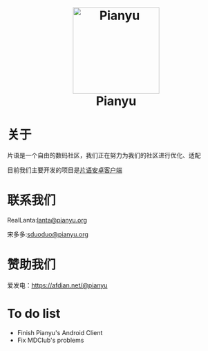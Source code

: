 <h1 align="center">
  <img src="https://cdn.jsdelivr.net/gh/thePianyu/pianyu_artwork/pianyuv2.png" alt="Pianyu" width="200">
  <br>Pianyu<br>

</h1>

# 关于

片语是一个自由的数码社区，我们正在努力为我们的社区进行优化、适配

目前我们主要开发的项目是[片语安卓客户端](https://github.com/thePianyu/pianyu-android)

# 联系我们

RealLanta:lanta@pianyu.org

宋多多:sduoduo@pianyu.org

# 赞助我们

爱发电：https://afdian.net/@pianyu

# To do list
- Finish Pianyu's Android Client
- Fix MDClub's problems
